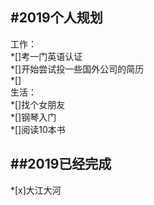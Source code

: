 #2019个人规划  
---
工作：  
*[]考一门英语认证  
*[]开始尝试投一些国外公司的简历  
*[]  
生活：  
*[]找个女朋友  
*[]钢琴入门  
*[]阅读10本书  

##2019已经完成  
---
*[x]大江大河  
